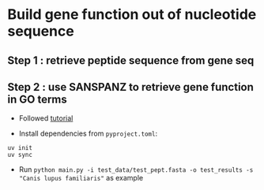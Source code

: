 # Build gene function out of nucleotide sequence

## Step 1 : retrieve peptide sequence from gene seq

## Step 2 : use SANSPANZ to retrieve gene function in GO terms

* Followed [tutorial](http://ekhidna2.biocenter.helsinki.fi/sanspanz/)

* Install dependencies from `pyproject.toml`:
```
uv init
uv sync
```

* Run `python main.py -i test_data/test_pept.fasta -o test_results -s "Canis lupus familiaris"` as example